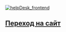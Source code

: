 [![helpDesk_frontend](https://github.com/dim4ik1985/helpdesk_frontend/actions/workflows/web.yml/badge.svg)](https://github.com/dim4ik1985/helpdesk_frontend/actions/workflows/web.yml)


## [Переход на сайт](https://dim4ik1985.github.io/helpdesk_frontend/)
